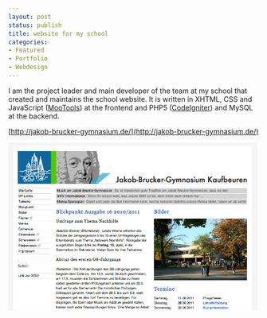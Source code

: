 ```yaml
---
layout: post
status: publish
title: website for my school
categories:
- Featured
- Portfolio
- Webdesign
---
```


I am the project leader and main developer of the team at my school that
created and maintains the school website. It is written in XHTML, CSS
and JavaScript ([MooTools](http://mootools.net/)) at the frontend and
PHP5 ([CodeIgniter](http://codeigniter.com/)) and MySQL at the backend.

[http://jakob-brucker-gymnasium.de/](http://jakob-brucker-gymnasium.de/)

[![Home Screen](/images/jbg/home.jpg)](/images-full/jbg/home.png)
